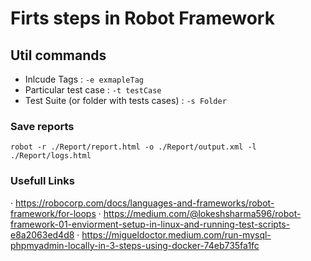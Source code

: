 # Firts steps in Robot Framework

## Util commands
- Inlcude Tags : `-e exmapleTag`
- Particular test case : `-t testCase`
- Test Suite (or folder with tests cases) : `-s Folder`

### Save reports

`robot -r ./Report/report.html -o ./Report/output.xml -l ./Report/logs.html`

### Usefull Links

· https://robocorp.com/docs/languages-and-frameworks/robot-framework/for-loops
· https://medium.com/@lokeshsharma596/robot-framework-01-enviorment-setup-in-linux-and-running-test-scripts-e8a2063ed4d8
· https://migueldoctor.medium.com/run-mysql-phpmyadmin-locally-in-3-steps-using-docker-74eb735fa1fc
